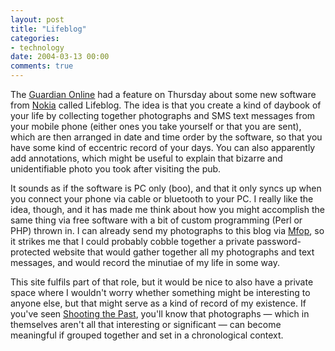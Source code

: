 ```yaml
---
layout: post
title: "Lifeblog"
categories:
- technology
date: 2004-03-13 00:00
comments: true
---
```


<p>The <a href="http://www.guardian.co.uk/online/story/0,3605,1166303,00.html" title="Guardian - Online">Guardian Online</a> had a feature on Thursday about some new software from <a href="http://www.nokia.com" title="Nokia - they don't yet mention Lifeblog on their site">Nokia</a> called Lifeblog. The idea is that you create a kind of daybook of your life by collecting together photographs and SMS text messages from your mobile phone (either ones you take yourself or that you are sent), which are then arranged in date and time order by the software, so that you have some kind of eccentric record of your days. You can also apparently add annotations, which might be useful to explain that bizarre and unidentifiable photo you took after visiting the pub.</p>

<p>It sounds as if the software is PC only (boo), and that it only syncs up when you connect your phone via cable or bluetooth to your PC. I really like the idea, though, and it has made me think about how you might accomplish the same thing via free software with a bit of custom programming (Perl or PHP) thrown in. I can already send my photographs to this blog via <a href="http://new.bastish.net/cgi-bin/mfop2/index.cgi" title="mfop2">Mfop</a>, so it strikes me that I could probably cobble together a private password-protected website that would gather together all my photographs and text messages, and would record the minutiae of my life in some way.</p>

<p>This site fulfils part of that role, but it would be nice to also have a private space where I wouldn't worry whether something might be interesting to anyone else, but that might serve as a kind of record of my existence. If you've seen <a href="http://www.amazon.co.uk/exec/obidos/ASIN/B0000AISIF/qid%3D1079206333/202-9155568-9439034" title="Shooting the Past on DVD at Amazon.co.uk">Shooting the Past</a>, you'll know that photographs &mdash; which in themselves aren't all that interesting or significant &mdash; can become meaningful if grouped together and set in a chronological context.</p>

